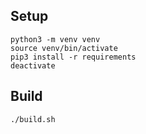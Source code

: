 ## Setup

`python3 -m venv venv`<br>
`source venv/bin/activate`<br>
`pip3 install -r requirements`<br>
`deactivate`


## Build

`./build.sh`
 
